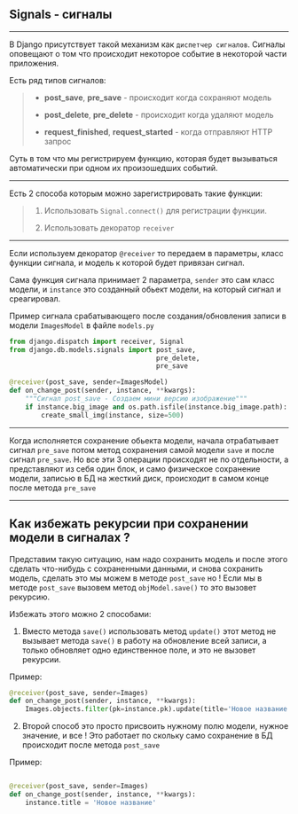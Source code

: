 Signals - сигналы
---
---

В Django присутствует такой механизм как `диспетчер сигналов`.
Сигналы оповещают о том что происходит некоторое событие в
некоторой части приложения.

Есть ряд типов сигналов:

>- **post_save**,  **pre_save** - происходит когда сохраняют
   > модель
> 
> 
>- **post_delete**, **pre_delete** - происходит когда удаляют
   > модель
> 
> 
>- **request_finished**, **request_started** - когда отправляют
   > HTTP запрос

Суть в том что мы регистрируем функцию, которая будет вызываться
автоматически при одном их произошедших событий.

---

Есть 2 способа которым можно зарегистрировать такие функции:

>1. Использовать `Signal.connect()` для регистрации функции.
> 
> 
>2. Использовать декоратор `receiver`

---

Если используем декоратор `@receiver` то передаем в параметры, 
класс функции сигнала, и модель к которой будет привязан сигнал.

Сама функция сигнала принимает 2 параметра, `sender` это сам класс
модели, и `instance` это созданный обьект модели, на который сигнал
и среагировал.

Пример сигнала срабатывающего после создания/обновления записи
в модели `ImagesModel` в файле `models.py`
```python
from django.dispatch import receiver, Signal
from django.db.models.signals import post_save, 
                                     pre_delete, 
                                     pre_save

@receiver(post_save, sender=ImagesModel)
def on_change_post(sender, instance, **kwargs):
    """Сигнал post_save - Создаем мини версию изображение"""
    if instance.big_image and os.path.isfile(instance.big_image.path):
        create_small_img(instance, size=500)
```
---
Когда исполняется сохранение обьекта модели, начала отрабатывает 
сигнал `pre_save` потом метод сохранения самой модели `save` и 
после сигнал `pre_save`. Но все эти 3 операции происходят не по
отдельности, а представляют из себя один блок, и само физическое
сохранение модели, записью в БД на жесткий диск, происходит в 
самом конце после метода `pre_save`

---

Как избежать рекурсии при сохранении модели в сигналах ?
---

Представим такую ситуацию, нам надо сохранить модель и после этого
сделать что-нибудь с сохраненными данными, и снова сохранить модель,
сделать это мы можем в методе `post_save` но ! Если мы в методе 
`post_save` вызовем метод `objModel.save()` то это вызовет 
рекурсию.

Избежать этого можно 2 способами:

1. Вместо метода `save()` использовать метод `update()` этот метод
не вызывает метода `save()` в работу на обновление всей записи, а
только обновляет одно единственное поле, и это не вызовет рекурсии.

Пример:
```python
@receiver(post_save, sender=Images)
def on_change_post(sender, instance, **kwargs):
    Images.objects.filter(pk=instance.pk).update(title='Новое название')
```


2. Второй способ это просто присвоить нужному полю модели, нужное
значение, и все ! Это работает по скольку само сохранение в БД
происходит после метода `post_save` 

Пример:
```python

@receiver(post_save, sender=Images)
def on_change_post(sender, instance, **kwargs):
    instance.title = 'Новое название'
```

